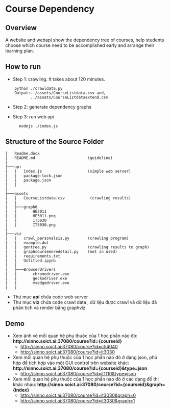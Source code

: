 # Course Dependency

## Overview

A website and webapi show the dependency tree of courses, help students choose which course need to be accomplished early and arrange their learning plan.

## How to run

- Step 1: crawling. It takes about 120 minutes.

```dos
    python ./crawldata.py
    Output:../assets/CourseListdata.csv and,
           ../assets/CourseListdataextend.csv
```

- Step 2: generate dependency graphs

- Step 3: run web api

```dos
      nodejs ./index.js
```

## Structure of the Source Folder

```dos
|   Readme.docx
|   README.md                       (guideline)
|       
├───api
|   |   index.js                    (simple web server)
|   |   package-lock.json
|   |   package.json
|   |   
|               
├───assets
|   |   CourseListdata.csv           (crawling results)
|   |    
|   ├───graph0
|   |       HE3011
|   |       HE3011.png
|   |       IT3030
|   |       IT3030.png
|       
├───viz
|   |   crawl_personalsis.py        (crawling program)
|   |   example.dot
|   |   gentree.py                  (crawling results to graph) 
|   |   graphcoursemoredetail.py    (not in used)
|   |   requirements.txt
|   |   Untitled.ipynb
|   |   
|   ├───BrowserDrivers
|   |       chromedriver.exe
|   |       geckodriver.exe
|   |       msedgedriver.exe
|   |       
```

* Thư mục **api** chứa code web server 
* Thư mục **viz** chứa code crawl data , dữ liệu được crawl và dữ liệu đã phân tích và render bằng graphviz

## Demo

- Xem ảnh vẽ mối quan hệ phụ thuộc của 1 học phần nào đó: **<span>http</span>://sinno.soict.ai:37080/course?id={courseid}**
  - http://sinno.soict.ai:37080/course?id=ch4040 
  - http://sinno.soict.ai:37080/course?id=it3030 
- Xem mối quan hệ phụ thuộc của 1 học phần nào đó ở dạng json, phù hợp để tích hợp vào một GUI control trên website khác: **<span>http</span>://sinno.soict.ai:37080/course?id={courseid}&type=json**
  - http://sinno.soict.ai:37080/course?id=it1110&type=json
- Xem mối quan hệ phụ thuộc của 1 học phần nào đó ở các dạng đồ thị khác nhau: **<span>http</span>://sinno.soict.ai:37080/course?id={courseid}&graph={index}**
  - http://sinno.soict.ai:37080/course?id=it3030&graph=0 
  - http://sinno.soict.ai:37080/course?id=it3030&graph=1 
